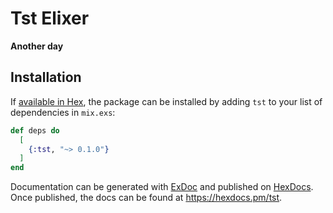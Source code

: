 # Tst Elixer

**Another day**

## Installation

If [available in Hex](https://hex.pm/docs/publish), the package can be installed
by adding `tst` to your list of dependencies in `mix.exs`:

```elixir
def deps do
  [
    {:tst, "~> 0.1.0"}
  ]
end
```

Documentation can be generated with [ExDoc](https://github.com/elixir-lang/ex_doc)
and published on [HexDocs](https://hexdocs.pm). Once published, the docs can
be found at <https://hexdocs.pm/tst>.

